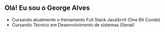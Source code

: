 ## Olá! Eu sou o George Alves

- Cursando atualmente o treinamento Full Stack JavaScrit  (One Bit Coode)
-  Cursando Técnico em Desenvolvimento de sistemas (Senai) 
